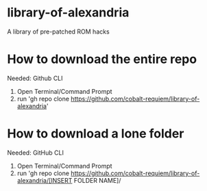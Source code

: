 # library-of-alexandria
 A library of pre-patched ROM hacks 
 # How to download the entire repo
 Needed: Github CLI
 1. Open Terminal/Command Prompt
 2. run 'gh repo clone https://github.com/cobalt-requiem/library-of-alexandria'
# How to download a lone folder
Needed: GitHub CLI
1. Open Terminal/Command Prompt
2. run 'gh repo clone https://github.com/cobalt-requiem/library-of-alexandria/[INSERT FOLDER NAME]/
